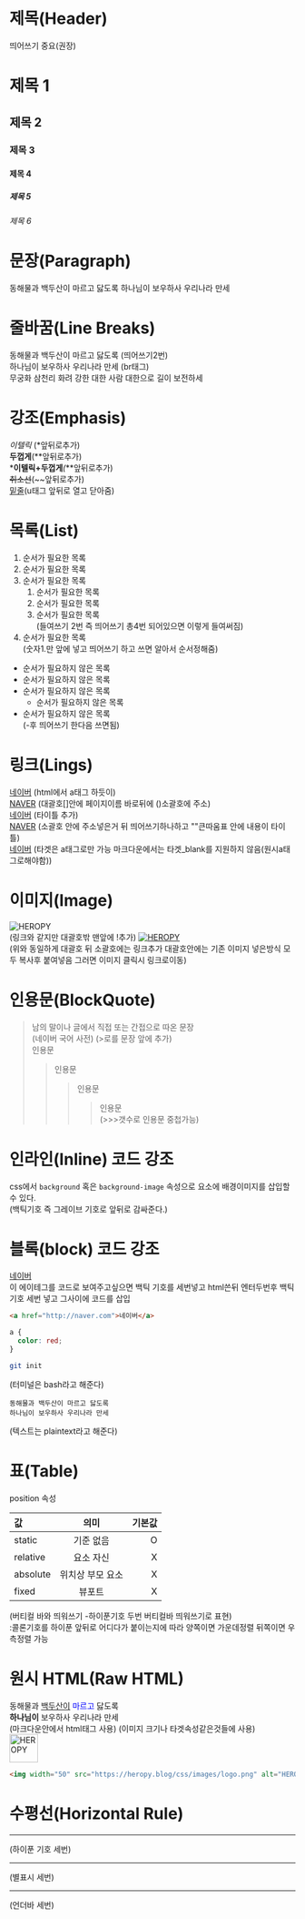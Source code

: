 # 제목(Header)

띄어쓰기 중요(권장)

# 제목 1

## 제목 2

### 제목 3

#### 제목 4

##### 제목 5

###### 제목 6

# 문장(Paragraph)

동해물과 백두산이 마르고 닳도록
하나님이 보우하사 우리나라 만세

# 줄바꿈(Line Breaks)

동해물과 백두산이 마르고 닳도록 (띄어쓰기2번)  
하나님이 보우하사 우리나라 만세 (br태그)<br/>
무궁화 삼천리 화려 강한
대한 사람 대한으로 길이 보전하세

# 강조(Emphasis)

_이텔릭_ (\*앞뒤로추가)<br/>
**두껍게**(**앞뒤로추가)  
\***이텔릭+두껍게**_(_**앞뒤로추가)  
~~취소선~~(~~앞뒤로추가)  
<u>밑줄</u>(u태그 앞뒤로 열고 닫아줌)

# 목록(List)

1. 순서가 필요한 목록
1. 순서가 필요한 목록
1. 순서가 필요한 목록
   1. 순서가 필요한 목록
   1. 순서가 필요한 목록
   1. 순서가 필요한 목록  
      (들여쓰기 2번 즉 띄어쓰기 총4번 되어있으면 이렇게 들여써짐)
1. 순서가 필요한 목록  
   (숫자1.만 앞에 넣고 띄어쓰기 하고 쓰면 알아서 순서정해줌)

- 순서가 필요하지 않은 목록
- 순서가 필요하지 않은 목록
- 순서가 필요하지 않은 목록
  - 순서가 필요하지 않은 목록
- 순서가 필요하지 않은 목록  
  (-후 띄어쓰기 한다음 쓰면됨)

# 링크(Lings)

<a href="http://naver.com">네이버</a>
(html에서 a태그 하듯이)  
[NAVER](http://naver.com)
(대괄호[]안에 페이지이름 바로뒤에 ()소괄호에 주소)  
<a href="http://naver.com" title="NAVER로 이동">네이버</a>
(타이틀 추가)  
[NAVER](http://naver.com "NAVER로 이동")
(소괄호 안에 주소넣은거 뒤 띄어쓰기하나하고 ""큰따움표 안에 내용이 타이틀)  
<a href="http://naver.com" title="NAVER로 이동" target="_blank">네이버</a>
(타겟은 a태그로만 가능 마크다운에서는 타겟\_blank를 지원하지 않음(원시a태그로해야함))

# 이미지(Image)

![HEROPY](https://heropy.blog/css/images/logo.png)  
(링크와 같지만 대괄호밖 맨앞에 !추가)
[![HEROPY](https://heropy.blog/css/images/logo.png)](https://heropy.blog/css/images/logo.png)  
(위와 동일하게 대괄호 뒤 소괄호에는 링크추가 대괄호안에는 기존 이미지 넣은방식 모두 복사후 붙여넣음 그러면 이미지 클릭시 링크로이동)

# 인용문(BlockQuote)

> 남의 말이나 글에서 직접 또는 간접으로 따온 문장  
> (네이버 국어 사전)
> (>로를 문장 앞에 추가)  
> 인용문
>
> > 인용문
> >
> > > 인용문
> > >
> > > > 인용문  
> > > > (>>>갯수로 인용문 중첩가능)

# 인라인(Inline) 코드 강조

css에서 `background` 혹은
`background-image` 속성으로 요소에 배경이미지를 삽입할 수 있다.  
(백틱기호 즉 그레이브 기호로 앞뒤로 감싸준다.)

# 블록(block) 코드 강조

<a href="http://naver.com">네이버</a>  
이 에이테그를 코드로 보여주고싶으면 백틱 기호를 세번넣고 html쓴뒤 엔터두번후 백틱기호 세번 넣고 그사이에 코드를 삽입

```html
<a href="http://naver.com">네이버</a>
```

```css
a {
  color: red;
}
```

```bash
git init
```

(터미널은 bash라고 해준다)

```plaintext
동해물과 백두산이 마르고 닳도록
하나님이 보우하사 우리나라 만세
```

(텍스트는 plaintext라고 해준다)

# 표(Table)

position 속성

| 값       |       의미       | 기본값 |
| :------- | :--------------: | -----: |
| static   |    기준 없음     |      O |
| relative |    요소 자신     |      X |
| absolute | 위치상 부모 요소 |      X |
| fixed    |      뷰포트      |      X |

(버티컬 바와 띄워쓰기 -하이푼기호 두번 버티컬바 띄워쓰기로 표현)  
:콜론기호를 하이푼 앞뒤로 어디다가 붙이는지에 따라 양쪽이면 가운데정렬 뒤쪽이면 우측정렬 가능

# 원시 HTML(Raw HTML)

동해물과 <u>백두산이</u> <span style="color: blue;">마르고</span> 닳도록  
<b>하나님이</b> 보우하사 우리나라 만세<br/>
(마크다운안에서 html태그 사용)
(이미지 크기나 타겟속성같은것들에 사용)  
<img width="50" src="https://heropy.blog/css/images/logo.png" alt="HEROPY">

```html
<img width="50" src="https://heropy.blog/css/images/logo.png" alt="HEROPY" />
```

# 수평선(Horizontal Rule)

---

(하이푼 기호 세번)

---

(별표시 세번)

---

(언더바 세번)
